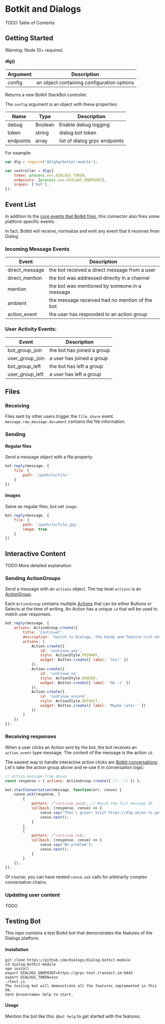 # Botkit and Dialogs

TODO Table of Contents

## Getting Started

Warning: Node 10+ required.

#### dlg()
| Argument | Description
|--- |---
| config | an object containing configuration options

Returns a new Botkit SlackBot controller.

The `config` argument is an object with these properties:

| Name | Type | Description
|--- |--- |---
| debug | Boolean | Enable debug logging
| token | string | dialog bot token
| endpoints | array | list of dialog grpc endpoints

For example:

```javascript
var dlg = require('@dlghq/botkit-module');

var controller = dlg({
    token: process.env.DIALOGS_TOKEN,
    endpoints: [process.env.DIALOGS_ENDPOINT],
    scopes: ['bot'],
});
```

## Event List

In addition to the [core events that Botkit fires](core.md#receiving-messages-and-events), this connector also fires some platform specific events.

In fact, Botkit will receive, normalize and emit any event that it receives from Dialog.

### Incoming Message Events
| Event | Description
|--- |---
| direct_message | the bot received a direct message from a user
| direct_mention | the bot was addressed directly in a channel
| mention | the bot was mentioned by someone in a message
| ambient | the message received had no mention of the bot
| action_event | the user has responded to an action group

### User Activity Events:
| Event | Description
|--- |---
| bot_group_join | the bot has joined a group
| user_group_join | a user has joined a group
| bot_group_left | the bot has left a group
| user_group_left | a user has left a group


## Files

### Receiving

Files sent by other users trigger the `file_share` event.
`message.raw_message.document` contains the file information.

### Sending

#### Regular files

Send a message object with a file property:
```js
bot.reply(message, {
    file: {
        path: '/path/to/file'
    }
})
```

#### Images

Same as regular files, but set `image`:

```js
bot.reply(message, {
    file: {
        path: '/path/to/file.jpg',
        image: true
    }
})
```

## Interactive Content

TODO More detailed explanation

### Sending ActionGroups

Send a message with an `actions` object.
The top level `actions` is an [ActionGroup](https://dialogs.github.io/js-bot-sdk/classes/actiongroup.html).

Each `ActionGroup` contains multiple [Actions](https://dialogs.github.io/js-bot-sdk/classes/action.html)
that can be either Buttons or Selects at the time of writing.
An Action has a unique `id` that will be used to match user responses.

```js
bot.reply(message, {
    actions: ActionGroup.create({
        title: 'Continue?',
        description: 'Switch to Dialogs, the handy and feature-rich enterprise multi-device messenger?',
        actions: [
            Action.create({
                id: 'continue_yes',
                style: ActionStyle.PRIMARY,
                widget: Button.create({ label: 'Yes!' })
            }),
            Action.create({
                id: 'continue_no',
                style: ActionStyle.DANGER,
                widget: Button.create({ label: 'No :(' })
            }),
            Action.create({
                id: 'continue_unsure',
                style: ActionStyle.DEFAULT,
                widget: Button.create({ label: 'Maybe later.' })
            })
        ]
    })
});
```

### Receiving responses

When a user clicks an Action sent by the bot,
the bot receives an `action_event` type message.
The content of the message is the action `id`.

The easiest way to handle interactive action clicks are [Botkit conversations](https://botkit.ai/docs/core.html#multi-message-conversations).
Let's take the action group above and re-use it in conversation logic:

```js
// Action message from above
const response = { actions: ActionGroup.create({ /*...*/ }) };

bot.startConversation(message, function(err, convo) {
    convo.ask(response, [
        {
            pattern: /^continue_yes$/, // Match the full message ID
            callback: (response, convo) => {
                convo.say("That's great! Visit https://dlg.im/en to get a plan.");
                convo.next();
            }
        },
        {
            pattern: /^continue_no$/,
            callback: (response, convo) => {
                convo.say('No problem');
                convo.next();
            }
        }
    ]);
});
```

Of course, you can have nested `convo.ask` calls for arbitrarily complex conversation chains.

### Updating user content

TODO

## Testing Bot

This repo contains a test Botkit bot that demonstrates the features of the Dialogs platform.

#### Installation

```shell
git clone https://github.com/dialogs/dialog-botkit-module
cd dialog-botkit-module
npm install
export DIALOGS_ENDPOINT=https://grpc-test.transmit.im:9443
export DIALOGS_TOKEN=xxx
./test.js
The testing bot will demonstrate all the features implemented in this PR.
Sent @<username> help to start.
```

#### Usage

Mention the bot like this: `@bot help` to get started with the features.

